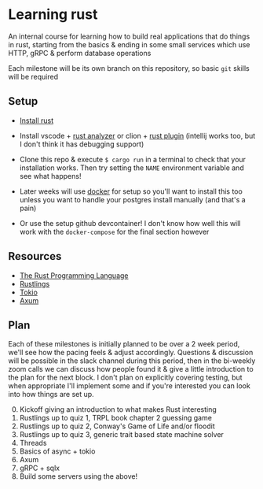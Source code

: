 # Learning rust

An internal course for learning how to build real applications that do things in rust, starting from the basics & ending in some small services which use HTTP, gRPC & perform database operations

Each milestone will be its own branch on this repository, so basic `git` skills will be required 

## Setup

- [Install rust](https://www.rust-lang.org/tools/install)
- Install vscode + [rust analyzer](https://www.rust-lang.org/tools/install) or clion + [rust plugin](https://plugins.jetbrains.com/plugin/8182-rust) (intellij works too, but I don't think it has debugging support)
- Clone this repo & execute `$ cargo run` in a terminal to check that your installation works. Then try setting the `NAME` environment variable and see what happens! 
- Later weeks will use [docker](https://www.docker.com/) for setup so you'll want to install this too unless you want to handle your postgres install manually (and that's a pain)

- Or use the setup github devcontainer! I don't know how well this will work with the `docker-compose` for the final section however 

## Resources

- [The Rust Programming Language](https://doc.rust-lang.org/book/)
- [Rustlings](https://github.com/rust-lang/rustlings)
- [Tokio](https://tokio.rs/)
- [Axum](https://github.com/tokio-rs/axum)

## Plan

Each of these milestones is initially planned to be over a 2 week period, we'll see how the pacing feels & adjust accordingly. Questions & discussion will be possible in the slack channel during this period, then in the bi-weekly zoom calls we can discuss how people found it & give a little introduction to the plan for the next block. I don't plan on explicitly covering testing, but when appropriate I'll implement some and if you're interested you can look into how things are set up.

0. Kickoff giving an introduction to what makes Rust interesting
1. Rustlings up to quiz 1, TRPL book chapter 2 guessing game
2. Rustlings up to quiz 2, Conway's Game of Life and/or floodit
3. Rustlings up to quiz 3, generic trait based state machine solver
4. Threads
5. Basics of async + tokio
6. Axum
7. gRPC + sqlx
8. Build some servers using the above!
